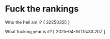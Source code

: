 # Fuck the rankings

Who the hell am I?
{ 32250355 }

What fucking year is it?
[ 2025-04-16T15:33:20Z ]
